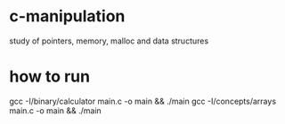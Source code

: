 # c-manipulation
study of pointers, memory, malloc and data structures

# how to run
gcc -I/binary/calculator main.c -o main && ./main
gcc -I/concepts/arrays main.c -o main && ./main
